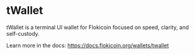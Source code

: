 # tWallet

tWallet is a terminal UI wallet for Flokicoin focused on speed, clarity, and self-custody.

Learn more in the docs: https://docs.flokicoin.org/wallets/twallet
